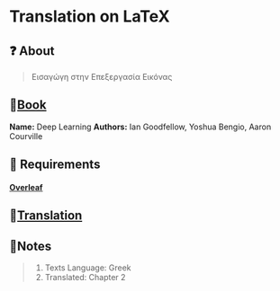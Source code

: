 # Translation on LaTeX

## ❓ About
>Εισαγώγη στην Επεξεργασία Εικόνας

## 📖[Book](https://github.com/Fotic/Translation-Assignment-LaTeX/blob/master/deeplearningbook.pdf)
**Name:** Deep Learning
**Authors:** Ian Goodfellow, Yoshua Bengio, Aaron Courville

## 🧰 Requirements
#### [Overleaf](https://www.overleaf.com)

## 📝[Translation](https://github.com/Fotic/Translation-Assignment-LaTeX/blob/master/Chapter_2_Translation_Assignment.pdf)

## 📝Notes
>1) Texts Language: Greek
>2) Translated: Chapter 2
